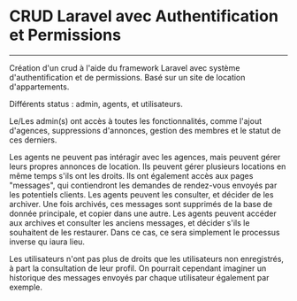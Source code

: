 # CRUD Laravel avec Authentification et Permissions

-----

Création d'un crud à l'aide du framework Laravel avec système d'authentification et de permissions. Basé sur un site de location d'appartements.

Différents status : admin, agents, et utilisateurs.

Le/Les admin(s) ont accès à toutes les fonctionnalités, comme l'ajout d'agences, suppressions d'annonces, gestion des membres et le statut de ces derniers.

Les agents ne peuvent pas intéragir avec les agences, mais peuvent gérer leurs propres annonces de location. Ils peuvent gérer plusieurs locations en même temps s'ils ont les droits. Ils ont également accès aux pages "messages", qui contiendront les demandes de rendez-vous envoyés par les potentiels clients. Les agents peuvent les consulter, et décider de les archiver. Une fois archivés, ces messages sont supprimés de la base de donnée principale, et copier dans une autre. Les agents peuvent accéder aux archives et consulter les anciens messages, et décider s'ils le souhaitent de les restaurer. Dans ce cas, ce sera simplement le processus inverse qu iaura lieu.

Les utilisateurs n'ont pas plus de droits que les utilisateurs non enregistrés, à part la consultation de leur profil. On pourrait cependant imaginer un historique des messages envoyés par chaque utilisateur également par exemple.
